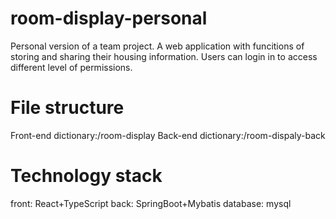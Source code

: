 # room-display-personal
Personal version of a team project.
A web application with funcitions of storing and sharing their housing information.
Users can login in to access different level of permissions.
# File structure
Front-end dictionary:/room-display
Back-end dictionary:/room-dispaly-back
# Technology stack
front: React+TypeScript
back: SpringBoot+Mybatis
database: mysql
